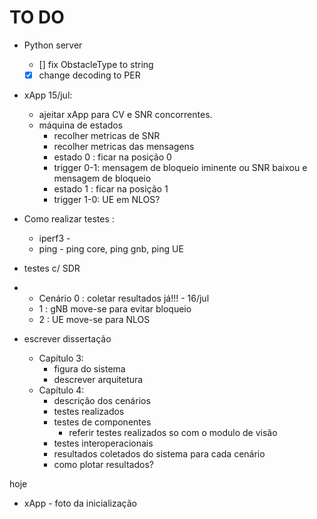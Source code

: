 # TO DO

- Python server
  - [] fix ObstacleType to string
  - [x] change decoding to PER
- xApp 15/jul:
  - ajeitar xApp para CV e SNR concorrentes.
  - máquina de estados
    - recolher metricas de SNR
    - recolher metricas das mensagens
    - estado 0 : ficar na posição 0
    - trigger  0-1: mensagem de bloqueio iminente ou SNR baixou e mensagem de bloqueio 
    - estado 1 : ficar na posição 1
    - trigger 1-0: UE em NLOS?

- Como realizar testes :
  - iperf3 - 
  - ping - ping core, ping gnb, ping UE
- testes c/ SDR
- 
  - Cenário 0 : coletar resultados já!!! - 16/jul
  - 1 : gNB move-se para evitar bloqueio
  - 2 : UE move-se para NLOS


- escrever dissertação
  - Capítulo 3:
    - figura do sistema
    - descrever arquitetura
  - Capítulo 4:
    - descrição dos cenários
    - testes realizados
    - testes de componentes 
      - referir testes realizados so com o modulo de visão
    - testes interoperacionais
    - resultados coletados do sistema para cada cenário
    - como plotar resultados?


hoje
- xApp - foto da inicialização
